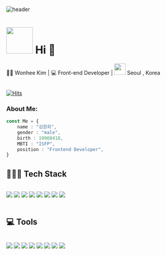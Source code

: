 ![header](https://capsule-render.vercel.app/api?type=Slice&text=Welcome!&fontAlign=80&fontAlignY=20&fontSize=50&fontColor=fff&rotate=14&desc=Wonhee's%20git%hub%&descSize=18&descAlign=85&descAlignY=35&color=0:fff,100:6868AC&height=200)



<div>
<h1><img src="https://media.giphy.com/media/WUlplcMpOCEmTGBtBW/giphy.gif" width="70"> Hi 👋</h1>
<span>🙍‍♂️ Wonhee Kim  |  💻 Front-end Developer  |  <img src="https://media.giphy.com/media/7A80i85TlA7v3syRcV/giphy.gif" width="30"> Seoul , Korea</span>
    
<br>
<br>
    
[![Hits](https://hits.seeyoufarm.com/api/count/incr/badge.svg?url=https%3A%2F%2Fgithub.com%2Fwonhee418%2Fhit-counter&count_bg=%233291F5&title_bg=%23555555&icon=github.svg&icon_color=%23E7E7E7&title=hits&edge_flat=false)](https://hits.seeyoufarm.com)
    
</div>


### About Me:
```ts
const Me = {
    name : "김원희",
    gender : "male",
    birth : 19960418,
    MBTI : "ISFP",
    position : "Frontend Developer",
}

```


## 🏋🏼‍♀️ Tech Stack
</br>
<div>
<img src="https://img.shields.io/badge/javascript-%23F7DF1E?style=for-the-badge&logo=javascript&logoColor=white">
<img src="https://img.shields.io/badge/typescript-3178c6?style=for-the-badge&logo=typescript&logoColor=white">
<img src="https://img.shields.io/badge/react-%2361DAFB?style=for-the-badge&logo=react&logoColor=white">
<img src="https://img.shields.io/badge/ReactQuery-ff4154?style=for-the-badge&logo=ReactQuery&logoColor=white">
<img src="https://img.shields.io/badge/Recoil-000000?style=for-the-badge&logo=Recoil&logoColor=white">
<img src="https://img.shields.io/badge/TailwindCSS-06B6D4?style=for-the-badge&logo=TailwindCSS&logoColor=white">
<img src="https://img.shields.io/badge/jQuery-%230769AD?style=for-the-badge&logo=jQuery&logoColor=white">
<img src="https://img.shields.io/badge/mysql-%2300f?style=for-the-badge&logo=mysql&logoColor=white">
</div>  
</br>

## 💻 Tools
</br>
<div class="test">
<img src="https://img.shields.io/badge/Visual Studio Code-007ACC?style=for-the-badge&logo=Visual Studio Code&logoColor=white">
<!-- <img src="https://img.shields.io/badge/Git-F05032?style=for-the-badge&logo=Git&logoColor=white"> -->
<img src="https://img.shields.io/badge/GitHub-181717?style=for-the-badge&logo=GitHub&logoColor=white">
<img src="https://img.shields.io/badge/GitLab-FC6D26?style=for-the-badge&logo=GitLab&logoColor=white">
<!-- <img src="https://img.shields.io/badge/Docker-2496ED?style=for-the-badge&logo=Docker&logoColor=white"> -->
<img src="https://img.shields.io/badge/sourcetree-0052CC?style=for-the-badge&logo=sourcetree&logoColor=white">
<img src="https://img.shields.io/badge/FileZilla-BF0000?style=for-the-badge&logo=FileZilla&logoColor=white">
<img src="https://img.shields.io/badge/Synology-B5B5B6?style=for-the-badge&logo=Synology&logoColor=white">
<img src="https://img.shields.io/badge/Slack-4A154B?style=for-the-badge&logo=Slack&logoColor=white">
<img src="https://img.shields.io/badge/Notion-000000?style=for-the-badge&logo=Notion&logoColor=white">
</div>




<!-- 
#### <div align="center">I'm web developer using Java Spring boot. 👋</div> 
#### <div align="center">🍎</div>
#### <div align="center">🍏</div>
<div><![Wonhee’s GitHub stats](https://github-readme-stats.vercel.app/api?username=wonhee418&show_icons=true&theme=graywhite)></div>  
-->

